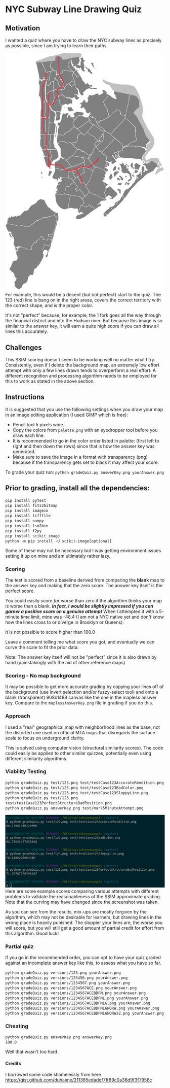 # NYC Subway Line Drawing Quiz

## Motivation
I wanted a quiz where you have to draw the NYC subway lines as precisely as possible, since I am trying to learn their paths.

![Example](https://raw.githubusercontent.com/markd315/NYC-Subway-Line-Drawing-Quiz/master/test/testCase123AccurateRendition.png)
For example, this would be a decent (but not perfect) start to the quiz. The 123 (red) line is bang on in the right areas, covers the correct territory with the correct shape, and is the proper color.

It's not "perfect" because, for example, the 1 fork goes all the way through the financial district and into the Hudson river. But because this image is so similar to the answer key, it will earn a quite high score if you can draw all lines this accurately.

## Challenges

This SSIM scoring doesn't seem to be working well no matter what I try. Consistently, even if I delete the background map, an extremely low effort attempt with only a few lines drawn tends to overperform a real effort. A different recognition and processing algorithm needs to be employed for this to work as stated in the above section.

## Instructions
It is suggested that you use the following settings when you draw your map in an image editing application (I used GIMP which is free):
- Pencil tool 5 pixels wide.
- Copy the colors from `palette.png` with an eyedropper tool before you draw each line.
- It is recommended to go in the color order listed in palette: (first left to right and then down the rows) since that is how the answer key was generated.
- Make sure to save the image in a format with transparency (png) because if the transparency gets set to black it may affect your score.

To grade your quiz run:
`python gradeQuiz.py answerKey.png yourAnswer.png`
## Prior to grading, install all the dependencies:
```
pip install pytest
pip install fits2bitmap
pip install imageio
pip install tifffile
pip install numpy
pip install lsm2bin
pip install f2py
pip install scikit_image
python -m pip install -U scikit-image[optional]
```
Some of these may not be necessary but I was getting environment issues setting it up on mine and am ultimately rather lazy.

### Scoring
The test is scored from a baseline derived from comparing the **blank** map to the answer key and making that the zero score. The answer key itself is the perfect score.

You could easily score *far* worse than zero if the algorithm thinks your map is worse than a blank. ***In fact, I would be slightly impressed if you can garner a positive score on a genuine attempt*** When I attempted it with a 5-minute time limit, mine was -48.4 (I am not a NYC native yet and don't know how the lines cross to or diverge in Brooklyn or Queens).

It is not possible to score higher than 100.0

Leave a comment telling me what score you got, and eventually we can curve the scale to fit the prior data.

Note: The answer key itself will not be "perfect" since it is also drawn by hand (painstakingly with the aid of other reference maps)

### Scoring - No map background
It may be possible to get more accurate grading by copying your lines off of the background (use invert selection and/or fuzzy-select tool) and onto a blank (transparent) 908x1488 canvas like the one in the mapless answer key. Compare to the `maplessAnswerKey.png` file in grading if you do this.

### Approach
I used a "real" geographical map with neighborhood lines as the base, not the distorted one used on official MTA maps that disregards the surface scale to focus on underground clarity.

This is solved using computer vision (structural similarity scores). The code could easily be applied to other similar quizzes, potentially even using different similarity algorithms.

### Viability Testing
```
python gradeQuiz.py test/123.png test/testCase123AccurateRendition.png
python gradeQuiz.py test/123.png test/testCase123BadColor.png
python gradeQuiz.py test/123.png test/testCase123SloppyLine.png
python gradeQuiz.py test/123.png test/testCase123PerfectStructureBadPosition.png
python gradeQuiz.py answerKey.png test/mark5MinuteAttempt.png
```

![Example](https://raw.githubusercontent.com/markd315/NYC-Subway-Line-Drawing-Quiz/master/test/testResults.png)
Here are some example scores comparing various attempts with different problems to validate the reasonableness of the SSIM approximate grading. Note that the curving may have changed since the screenshot was taken.

As you can see from the results, mix-ups are mostly forgiven by the algorithm, which may not be desirable for learners, but drawing lines in the wrong place is heavily punished. The sloppier your lines are, the worse you will score, but you will still get a good amount of partial credit for effort from this algorithm. Good luck!

### Partial quiz

If you go in the recommended order, you can opt to have your quiz graded against an incomplete answer key like this, to assess what you have so far.

```
python gradeQuiz.py versions/123.png yourAnswer.png
python gradeQuiz.py versions/123456.png yourAnswer.png
python gradeQuiz.py versions/1234567.png yourAnswer.png
python gradeQuiz.py versions/1234567ACE.png yourAnswer.png
python gradeQuiz.py versions/1234567ACEBDFM.png yourAnswer.png
python gradeQuiz.py versions/1234567ACEBDFML.png yourAnswer.png
python gradeQuiz.py versions/1234567ACEBDFMLG.png yourAnswer.png
python gradeQuiz.py versions/1234567ACEBDFMLGNQRW.png yourAnswer.png
python gradeQuiz.py versions/1234567ACEBDFMLGNQRWJZ.png yourAnswer.png
```

### Cheating
```
python gradeQuiz.py answerKey.png answerKey.png
100.0
```

Well that wasn't too hard.


#### Credits
I borrowed some code shamelessly from here https://gist.github.com/duhaime/211365edaddf7ff89c0a36d9f3f7956c